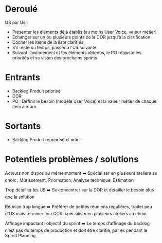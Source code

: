 # Deroulé

US par Us :
- Présenter les éléments déjà établis (au moins User Voice, valeur métier)
- Echanger sur un ou plusieurs points de la DOR jusqu’à la clarification
- Cocher les items de la liste clarifiés
- S’il reste du temps, passer à l’US suivante
- Suivant l’avancement et les éléments obtenus, le PO réajuste les priorités et sa vision des prochains sprints

# Entrants

- Backlog Produit priorisé
- DOR
- PO : Définir le  besoin (modèle User Voice) et la valeur métier de chaque item à mûrir

# Sortants

- Backlog Produit repriorisé et mûri

# Potentiels problèmes / solutions

Acteurs non dispos au même moment ➡️ Spécialiser en plusieurs ateliers au choix : Mûrissement, Priorisation, Analyse technique, Estimation

Trop détailler les US ➡️ Se concentrer sur la DOR et détailler le besoin plus que la solution

Réunion trop longue ➡️ Préférer de petites réunions régulières, traiter peu d’US mais terminer leur DOR, spécialiser en plusieurs ateliers au choix 

Affinage impactant l’objectif du sprint ➡️ Le temps d’affinage du backlog n’est pas du temps de production et doit être clarifié, par ex pendant le Sprint Planning

